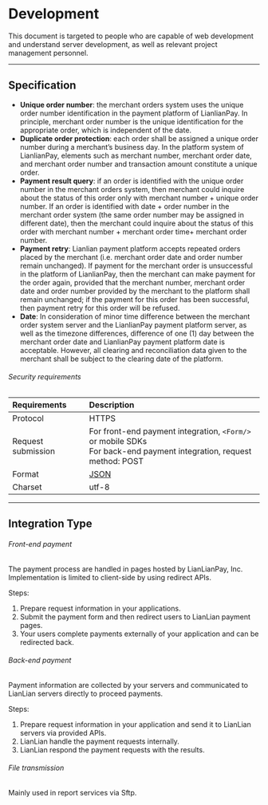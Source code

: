 # Development 

This document is targeted to people who are capable of web development and understand server development, as well as relevant project management personnel.

***

## Specification 

* **Unique order number**: the merchant orders system uses the unique order number identification in the payment platform of LianlianPay. In principle, merchant order number is the unique identification for the appropriate order, which is independent of the date. 
* **Duplicate order protection**: each order shall be assigned a unique order number during a merchant’s business day. In the platform system of LianlianPay, elements such as merchant number, merchant order date, and merchant order number and transaction amount constitute a unique order.
* **Payment result query**: if an order is identified with the unique order number in the merchant orders system, then merchant could inquire about the status of this order only with merchant number + unique order number. If an order is identified with date + order number in the merchant order system (the same order number may be assigned in different date), then the merchant could inquire about the status of this order with merchant number + merchant order time+ merchant order number.
* **Payment retry**: Lianlian payment platform accepts repeated orders placed by the merchant (i.e. merchant order date and order number remain unchanged). If payment for the merchant order is unsuccessful in the platform of LianlianPay, then the merchant can make payment for the order again, provided that the merchant number, merchant order date and order number provided by the merchant to the platform shall remain unchanged; if the payment for this order has been successful, then payment retry for this order will be refused.
* **Date**: In consideration of minor time difference between the merchant order system server and the LianlianPay payment platform server, as well as the timezone differences, difference of one (1) day between the merchant order date and LianlianPay payment platform date is acceptable. However, all clearing and reconciliation data given to the merchant shall be subject to the clearing date of the platform.

###### Security requirements

|Requirements|Description|
|:---|:---|
|Protocol|HTTPS|
|Request submission|For front-end payment integration, ```<Form/>``` or mobile SDKs <br> For back-end payment integration, request method: POST |
|Format|[JSON](http://json.org/)|
|Charset|utf-8|


***

## Integration Type

###### Front-end payment

The payment process are handled in pages hosted by LianLianPay, Inc. Implementation is limited to client-side by using redirect APIs.

Steps:

1. Prepare request information in your applications.
2. Submit the payment form and then redirect users to LianLian payment pages.
3. Your users complete payments externally of your application and can be redirected back.

###### Back-end payment

Payment information are collected by your servers and communicated to LianLian servers directly to proceed payments.

Steps:

1. Prepare request information in your application and send it to LianLian servers via provided APIs.
2. LianLian handle the payment requests internally.
3. LianLian respond the payment requests with the results.

###### File transmission

Mainly used in report services via Sftp.